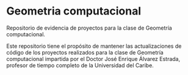 # Geometria computacional
Repositorio de evidencia de proyectos para la clase de Geometría computacional. 

Este repositorio tiene el propósito de mantener las actualizaciones de código de los proyectos realizados para la 
clase de Geometría computacional impartida por el Doctor José Enrique Álvarez Estrada, profesor de tiempo completo de
la Universidad del Caribe.
